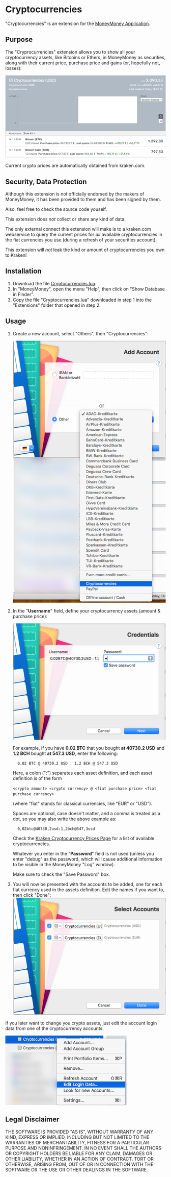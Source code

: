  # Cryptocurrencies
"Cryptocurrencies" is an extension for the [MoneyMoney Application](https://moneymoney-app.com).

## Purpose
The "Cryprocurrencies" extension allows you to show all your cryptocurrency assets, like Bitcoins or Ethers, in MoneyMoney as securities, along with their current price, purchase price and gains (or, hopefully not, losses):

![MoneyMoney screenshot of cryptocurrency assets](images/Assets%20USD.png)

Current crypto prices are automatically obtained from kraken.com.

## Security, Data Protection
Although this extension is not officially endorsed by the makers of MoneyMoney, it has been provided to them and has been signed by them.

Also, feel free to check the source code youself.

This extension does *not* collect or share any kind of data.

The only external connect this extension will make is to a kraken.com webservice to query the current prices for *all* available cryptocurrencies in the fiat currencies you use (during a refresh of your securities account).

This extension will *not* leak the kind or amount of cryptocurrencies you own to Kraken!

## Installation
1. Download the file [Cryptocurrencies.lua](https://github.com/oreineke/MoneyMoney-Cryptocurrencies/releases/download/Current/Cryptocurrencies.lua).
2. In "MoneyMoney", open the menu "Help", then click on "Show Database in Finder".
3. Copy the file "Cryptocurrencies.lua" downloaded in step 1 into the "Extensions" folder that opened in step 2.

## Usage
1. Create a new account, select "Others", then "Cryptocurrencies":
   
   ![Screenshot Add Account Step 1](images/Add%20Account%20Step%201.png) 
2. In the "**Username**" field, define your cryptocurrency assets (amount & purchase price): 
   
   ![Screenshot Add Account Step 2](images/Add%20Account%20Step%202.png)

   For example, if you have **0.02 BTC** that you bought **at 40730.2 USD** and **1.2 BCH** bought **at 547.3 USD**, enter the following:
    
         0.02 BTC @ 40730.2 USD : 1.2 BCH @ 547.3 USD
   
   Here, a colon (":") separates each asset definition, and each asset definition is of the form 
   
   `<crypto amount> <crypto currency> @ <fiat purchase price> <fiat purchase currency>`
   
   (where "fiat" stands for classical currencies, like "EUR" or "USD").
   
   Spaces are optional, case doesn't matter, and a comma is treated as a dot, so you may also write the above example as:

         0,02btc@40730,2usd:1,2bch@547,3usd

   Check the [Kraken Cryptocurrency Prices Page](https://www.kraken.com/prices) for a list of available cryptocurrencies.

   Whatever you enter in the "**Password**" field is not used (unless you enter "debug" as the password, which will cause additional information to be visible in the MoneyMoney "Log" window). 
   
   Make sure to check the "Save Password" box.

3. You will now be presented with the accounts to be added, one for each fiat currency used in the assets definition. Edit the names if you want to, then click "Done":
   ![3. Add Accout](images/Add%20Account%20Step%203.png)
 
If you later want to change you crypto assets, just edit the account login data from one of the cryptocurrency accounts:

![Update Assets](images/Update%20Assets.png)

## Legal Disclaimer
THE SOFTWARE IS PROVIDED "AS IS", WITHOUT WARRANTY OF ANY KIND, EXPRESS OR
IMPLIED, INCLUDING BUT NOT LIMITED TO THE WARRANTIES OF MERCHANTABILITY,
FITNESS FOR A PARTICULAR PURPOSE AND NONINFRINGEMENT. IN NO EVENT SHALL THE
AUTHORS OR COPYRIGHT HOLDERS BE LIABLE FOR ANY CLAIM, DAMAGES OR OTHER
LIABILITY, WHETHER IN AN ACTION OF CONTRACT, TORT OR OTHERWISE, ARISING FROM,
OUT OF OR IN CONNECTION WITH THE SOFTWARE OR THE USE OR OTHER DEALINGS IN THE
SOFTWARE.